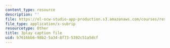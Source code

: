 ```yaml
---
content_type: resource
description: ''
file: https://ol-ocw-studio-app-production.s3.amazonaws.com/courses/res-15-003-shaping-the-future-of-work-15-662x-spring-2016/b7616bb698b25a348f735392c51a5dcf_cLfyjIlu9Uw.vtt
file_type: application/x-subrip
resourcetype: Other
title: 3play caption file
uid: b7616bb6-98b2-5a34-8f73-5392c51a5dcf
---
```


